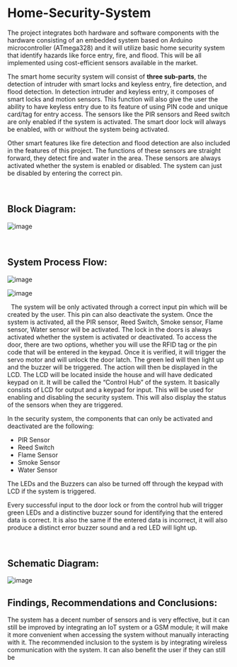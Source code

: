 # Home-Security-System
The project integrates both hardware and software components with the hardware consisting of an embedded system based on Arduino microcontroller (ATmega328) and it will utilize basic home security system that identify hazards like force entry, fire, and flood. This will be all implemented using cost-efficient sensors available in the market.

The smart home security system will consist of **three sub-parts**, the detection of intruder with smart locks and keyless entry, fire detection, and flood detection. 
In detection intruder and keyless entry, it composes of smart locks and motion sensors. This function will also give the user the ability to have keyless entry due to its feature of using PIN code and unique card/tag for entry access. The sensors like the PIR sensors and Reed switch are only enabled if the system is activated. The smart door lock will always be enabled, with or without the system being activated.

Other smart features like fire detection and flood detection are also included in the features of this project. The functions of these sensors are straight forward, they detect fire and water in the area. These sensors are always activated whether the system is enabled or disabled. The system can just be disabled by entering the correct pin.

&nbsp;

## Block Diagram:

![image](https://github.com/user-attachments/assets/b5a31a42-2ef7-47b3-945c-a5196ac75f8f)

&nbsp;
## System Process Flow:

![image](https://github.com/user-attachments/assets/06ece413-77bf-4980-8fcf-6b5c5e1f6950)

![image](https://github.com/user-attachments/assets/08cceff9-9aa3-489f-b9fe-4f39db0eddbe)

&nbsp;
The system will be only activated through a correct input pin which will be created by the user. This pin can also deactivate the system.  Once the system is activated, all the PIR sensor, Reed Switch, Smoke sensor, Flame sensor, Water sensor will be activated. The lock in the doors is always activated whether the system is activated or deactivated. To access the door, there are two options, whether you will use the RFID tag or the pin code that will be entered in the keypad. Once it is verified, it will trigger the servo motor and will unlock the door latch. The green led will then light up and the buzzer will be triggered. The action will then be displayed in the LCD.
The LCD will be located inside the house and will have dedicated keypad on it. It will be called the “Control Hub” of the system. It basically consists of LCD for output and a keypad for input. This will be used for enabling and disabling the security system. This will also display the status of the sensors when they are triggered. 

In the security system, the components that can only be activated and deactivated are the following:
* PIR Sensor
* Reed Switch
* Flame Sensor
* Smoke Sensor
* Water Sensor

The LEDs and the Buzzers can also be turned off through the keypad with LCD if the system is triggered.
	
Every successful input to the door lock or from the control hub will trigger green LEDs and a distinctive buzzer sound for identifying that the entered data is correct.  It is also the same if the entered data is incorrect, it will also produce a distinct error buzzer sound and a red LED will light up.

&nbsp;
## Schematic Diagram:

![image](https://github.com/user-attachments/assets/61069872-53e6-4932-aecd-55181186d396)


## Findings, Recommendations and Conclusions:
The system has a decent number of sensors and is very effective, but it can still be improved by integrating an IoT system or a GSM module; it will make it more convenient when accessing the system without manually interacting with it. The recommended inclusion to the system is by integrating wireless communication with the system. It can also benefit the user if they can still be
